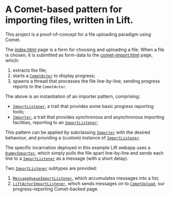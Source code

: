# A Comet-based pattern for importing files, written in Lift.

This project is a proof-of-concept for a file uploading paradigm using Comet.

The [index.html][index] page is a form for choosing and uploading a file. When a file is chosen, it is submitted as form-data to the [comet-import.html][comet-import] page, which:

1. extracts the file;
2. starts a [`CometActor`][comet-actor] to display progress;
3. spawns a thread that processes the file line-by-line, sending progress reports to the `CometActor`.

The above is an instantiation of an importer pattern, comprising:

 * [`ImportListener`][import-listener], a trait that provides some basic progress reporting tools;
 * [`Importer`][importer], a trait that provides synchronous and asynchronous importing facilities, reporting to an [`ImportListener`][import-listener];

This pattern can be applied by subclassing [`Importer`][importer] with the desired behaviour, and providing a (custom) instance of [`ImportListener`][import-listener].

The specific incarnation deployed in this example Lift webapp uses a [`DummyImporter`][dummy-importer], which simply pulls the file apart line-by-line and sends each line to a [`ImportListener`][import-listener] as a message (with a short delay). 

Two [`ImportListener`][import-listener] subtypes are provided: 
1. [`MessageQueueImportListener`][queue-listener], which accumulates messages into a list;
2. [`LiftActorImportListener`][actor-listener], which sends messages on to [`CometUpload`][comet-upload], our progress-reporting Comet-backed page.

[index]: https://github.com/junglebarry/CometImport/blob/master/src/main/webapp/index.html "index.html"
[comet-import]: https://github.com/junglebarry/CometImport/blob/master/src/main/webapp/comet-upload.html "comet-import.html"
[importer]: https://github.com/junglebarry/CometImport/blob/master/src/main/scala/com/untyped/cometupload/csv/Importer.scala "Importer"
[import-listener]: https://github.com/junglebarry/CometImport/blob/master/src/main/scala/com/untyped/cometupload/csv/ImportListener.scala "ImportListener"
[dummy-importer]: https://github.com/junglebarry/CometImport/blob/master/src/main/scala/com/untyped/cometupload/csv/DummyImporter.scala "DummyImporter"
[queue-listener]:  https://github.com/junglebarry/CometImport/blob/master/src/main/scala/com/untyped/cometupload/csv/MessageQueueImportListener.scala "MessageQueueImportListener"
[actor-listener]:  https://github.com/junglebarry/CometImport/blob/master/src/main/scala/com/untyped/cometupload/csv/LiftActorImportListener.scala "LiftActorImportListener"
[comet-upload]: https://github.com/junglebarry/CometImport/blob/master/src/main/scala/com/untyped/cometupload/comet/CometUpload.scala "CometUpload"
[comet-actor]: http://scala-tools.org/mvnsites-snapshots/liftweb/scaladocs/net/liftweb/http/CometActor.html "CometActor"